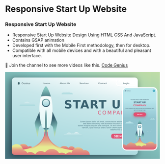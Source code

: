 # Responsive Start Up Website
### Responsive Start Up Website

- Responsive Start Up Website Design Using HTML CSS And JavaScript.
- Contains GSAP animation
- Developed first with the Mobile First methodology, then for desktop.
- Compatible with all mobile devices and with a beautiful and pleasant user interface.

💙 Join the channel to see more videos like this. [Code Genius](https://www.youtube.com/@codegenius02)

![preview img](/preview.png)
